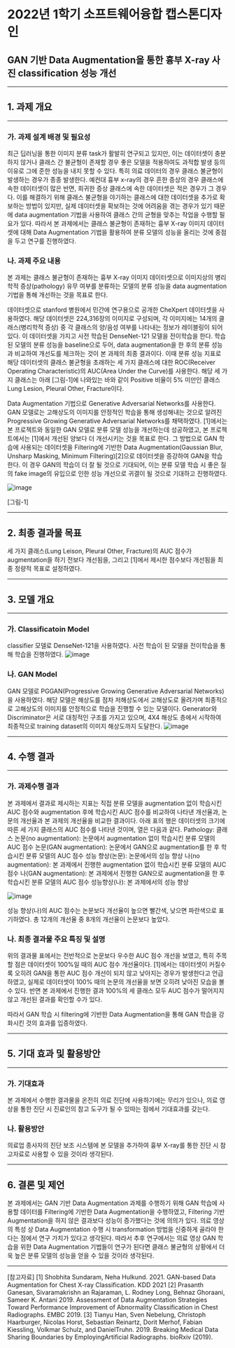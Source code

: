 # 2022년 1학기 소프트웨어융합 캡스톤디자인
## GAN 기반 Data Augmentation을 통한 흉부 X-ray 사진 classification 성능 개선
---
## 1. 과제 개요
---
### 가. 과제 설계 배경 및 필요성
 최근 딥러닝을 통한 이미지 분류 task가 활발히 연구되고 있지만, 이는 데이터셋이 충분하지 않거나 클래스 간 불균형이 존재할 경우 좋은 모델을 적용하여도 과적합 발생 등의 이유로 그에 준한 성능을 내지 못할 수 있다. 특히 의료 데이터의 경우 클래스 불균형이 발생하는 경우가 종종 발생한다. 예컨대 흉부 x-ray의 경우 흔한 증상의 경우 클래스에 속한 데이터셋이 많은 반면, 희귀한 증상 클래스에 속한 데이터셋은 적은 경우가 그 경우다. 이를 해결하기 위해 클래스 불균형을 야기하는 클래스에 대한 데이터셋을 추가로 확보하는 방법이 있지만, 실제 데이터셋을 확보하는 것에 어려움을 겪는 경우가 있기 때문에 data augmentation 기법을 사용하여 클래스 간의 균형을 맞추는 작업을 수행할 필요가 있다. 따라서 본 과제에서는 클래스 불균형이 존재하는 흉부 X-ray 이미지 데이터셋에 대해 Data Augmentation 기법을 활용하여 분류 모델의 성능을 올리는 것에 중점을 두고 연구를 진행하였다.
 
### 나. 과제 주요 내용

  본 과제는 클래스 불균형이 존재하는 흉부 X-ray 이미지 데이터셋으로 이미지상의 병리학적 증상(pathology) 유무 여부를 분류하는 모델의 분류 성능을 data augmentation 기법을 통해 개선하는 것을 목표로 한다. 
 
 데이터셋으로 stanford 병원에서 민간에 연구용으로 공개한 CheXpert 데이터셋을 사용하였다. 해당 데이터셋은 224,316장의 이미지로 구성되며, 각 이미지에는 14개의 클래스(병리학적 증상) 중 각 클래스의 양/음성 여부를 나타내는 정보가 레이블링이 되어 있다. 이 데이터셋을 가지고 사전 학습된 DenseNet-121 모델을 전이학습을 한다. 학습된 모델의 분류 성능을 baseline으로 두어, data augmentation을 한 후의 분류 성능과 비교하여 개선도를 체크하는 것이 본 과제의 최종 결과이다. 이때 분류 성능 지표로 해당 데이터셋의 클래스 불균형을 초래하는 세 가지 클래스에 대한 ROC(Receiver Operating Characteristic)의 AUC(Area Under the Curve)를 사용한다. 해당 세 가지 클래스는 아래 [그림-1]에 나와있는 바와 같이 Positive 비율이 5% 미만인 클래스 Lung Lesion, Pleural Other, Fracture이다. 
 
 Data Augmentation 기법으로 Generative Adversarial Networks를 사용한다. GAN 모델로는 고해상도의 이미지를 안정적인 학습을 통해 생성해내는 것으로 알려진 Progressive Growing Generative Adversarial Networks를 채택하였다. [1]에서는 본 프로젝트와 동일한 GAN 모델로 분류 모델 성능을 개선하는데 성공하였고, 본 프로젝트에서는 [1]에서 개선된 양보다 더 개선시키는 것을 목표로 한다. 그 방법으로 GAN 학습에 사용되는 데이터셋을 Filtering에 기반한 Data Augmentation(Gaussian Blur, Unsharp Masking, Minimum Filtering)[2]으로 데이터셋을 증강하여 GAN을 학습한다. 이 경우 GAN의 학습이 더 잘 될 것으로 기대되어, 이는 분류 모델 학습 시 좋은 질의 fake image의 유입으로 인한 성능 개선으로 귀결이 될 것으로 기대하고 진행하였다. 
 
![image](https://user-images.githubusercontent.com/52408669/174017250-2dbee843-0bf5-46c4-97b2-3d27df6b5f2d.png)


[그림-1]


---
## 2. 최종 결과물 목표

  세 가지 클래스(Lung Leison, Pleural Other, Fracture)의 AUC 점수가 augmentation을 하기 전보다 개선됨을, 그리고 [1]에서 제시한 점수보다 개선됨을 최종 정량적 목표로 설정하였다. 
  
 
---
## 3. 모델 개요
---
### 가. Classificatoin Model
classifier 모델로 DenseNet-121을 사용하였다. 사전 학습이 된 모델을 전이학습을 통해 학습을 진행하였다. 
![image](https://user-images.githubusercontent.com/52408669/174018174-9bc57ed8-2a78-419b-8f11-1c4fffb92f65.png)

### 나. GAN Model
GAN 모델로 PGGAN(Progressive Growing Generative Adversarial Networks)을 사용하였다. 해당 모델은 해상도를 점차 저해상도에서 고해상도로 올려가며 최종적으로 고해상도의 이미지를 안정적으로 학습을 진행할 수 있는 모델이다. 
Generator와 Discriminator은 서로 대칭적인 구조를 가지고 있으며, 4X4 해상도 층에서 시작하여 최종적으로 training dataset의 이미지 해상도까지 도달한다.
![image](https://user-images.githubusercontent.com/52408669/174018778-2e1275b5-2edb-44b5-a562-716d7e9625b1.png)

---
## 4. 수행 결과
---
### 가. 과제수행 결과
 본 과제에서 결과로 제시하는 지표는 직접 분류 모델을 augmentation 없이 학습시킨 AUC 점수와 augmentation 후에 학습시킨 AUC 점수를 비교하여 나타낸 개선율과, 논문의 개선율과 본 과제의 개선율을 비교한 결과이다. 아래 표의 행은 데이터셋의 크기에 따른 세 가지 클래스의 AUC 점수를 나타낸 것이며, 열은 다음과 같다. 
Pathology: 클래스
논문(no augmentation): 논문에서 augmentation 없이 학습시킨 분류 모델의 AUC 점수
논문(GAN augmentation): 논문에서 GAN으로 augmentation를 한 후 학습시킨 분류 모델의 AUC 점수
성능 향상(논문): 논문에서의 성능 향상
나(no augmentation): 본 과제에서 진행한 augmentation 없이 학습시킨 분류 모델의 AUC 점수
나(GAN augmentation): 본 과제에서 진행한 GAN으로 augmentation을 한 후 학습시킨 분류 모델의 AUC 점수
성능향상(나): 본 과제에서의 성능 향상

 ![image](https://user-images.githubusercontent.com/52408669/174019091-7673e9d2-e7d4-42fc-a486-44164f317d4e.png)
 
성능 향상(나)의 AUC 점수는 논문보다 개선율이 높으면 빨간색, 낮으면 파란색으로 표기하였다. 총 12개의 개선율 중 8개의 개선율이 논문보다 높았다.

### 나. 최종 결과물  주요 특징 및 설명
 위의 결과물 표에서는 전반적으로 논문보다 우수한 AUC 점수 개선을 보였고, 특히 주목할 점은 데이터셋이 100%일 때의 AUC 점수 개선율이다. [1]에서는 데이터셋이 커질수록 오히려 GAN을 통한 AUC 점수 개선이 되지 않고 낮아지는 경우가 발생한다고 언급하였고, 실제로 데이터셋이 100% 때의 논문의 개선율을 보면 오히려 낮아진 모습을 볼 수 있다. 반면 본 과제에서 진행한 결과 100%의 세 클래스 모두 AUC 점수가 떨어지지 않고 개선된 결과를 확인할 수가 있다. 

따라서 GAN 학습 시 filtering에 기반한 Data Augmentation을 통해 GAN 학습을 강화시킨 것의 효과를 입증하였다.
 
---
## 5. 기대 효과 및 활용방안
---
### 가. 기대효과
본 과제에서 수행한 결과물을 온전히 의료 진단에 사용하기에는 무리가 있으나, 의료 영상을 통한 진단 시 진료인의 참고 도구가 될 수 있따는 점에서 기대효과를 갖는다.

### 나. 활용방안
의료업 종사자의 진단 보조 시스템에 본 모델을 추가하여 흉부 X-ray를 통한 진단 시 참고자료로 사용할 수 있을 것이라 생각된다. 

---
## 6. 결론 및 제언 
본 과제에서는 GAN 기반 Data Augmentation 과제를 수행하기 위해 GAN 학습에 사용할 데이터를 Filtering에 기반한 Data Augmentation을 수행하였고, Filtering 기반 Augmentation을 하지 않은 결과보다 성능이 증가했다는 것에 의의가 있다. 의료 영상의 특성 상 Data Augmentation 수행 시 transformation 방법을 신중하게 골라야 한다는 점에서 연구 가치가 있다고 생각된다. 따라서 추후 연구에서는 의료 영상 GAN 학습을 위한 Data Augmentation 기법들이 연구가 된다면 클래스 불균형의 상황에서 더욱 높은 분류 모델의 성능을 얻을 수 있을 것이라 생각된다. 

---
[참고자료]
[1] Shobhita Sundaram, Neha Hulkund. 2021. GAN-based Data Augmentation for Chest X-ray Classification. KDD 2021
[2] Prasanth Ganesan, Sivaramakrishn an Rajaraman, L. Rodney Long, Behnaz Ghoraani, Sameer K. Antani 2019. Assessment of Data Augmentation Strategies Toward Performance Improvement of Abnormality Classification in Chest Radiographs. EMBC 2019.
[3] Tianyu Han, Sven Nebelung, Christoph Haarburger, Nicolas Horst, Sebastian Reinartz, Dorit Merhof, Fabian Kiessling, Volkmar Schulz, and DanielTruhn. 2019. Breaking Medical Data Sharing Boundaries by EmployingArtificial Radiographs. bioRxiv (2019).
